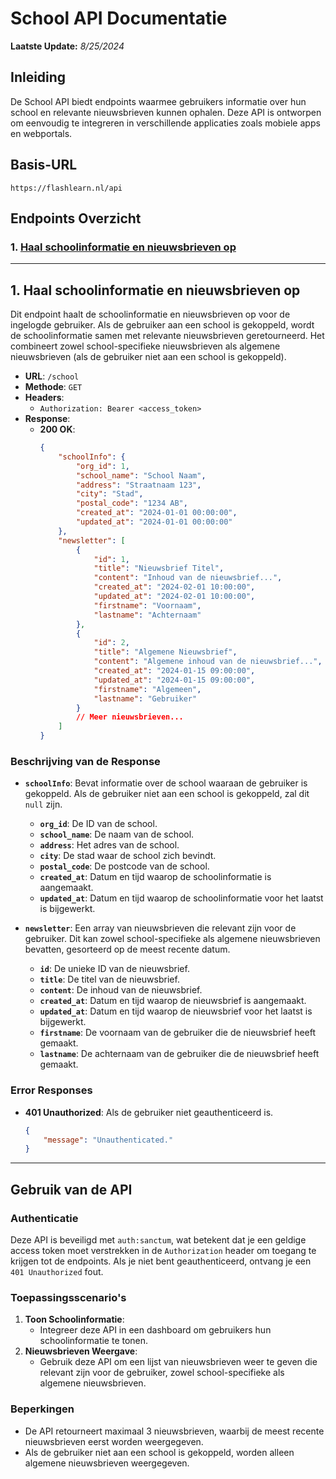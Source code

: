 # School API Documentatie

**Laatste Update:** *8/25/2024*

## Inleiding

De School API biedt endpoints waarmee gebruikers informatie over hun school en relevante nieuwsbrieven kunnen ophalen. Deze API is ontworpen om eenvoudig te integreren in verschillende applicaties zoals mobiele apps en webportals.

## Basis-URL

```plaintext
https://flashlearn.nl/api
```

## Endpoints Overzicht

### 1. [Haal schoolinformatie en nieuwsbrieven op](#1-haal-schoolinformatie-en-nieuwsbrieven-op)

---

## 1. Haal schoolinformatie en nieuwsbrieven op

Dit endpoint haalt de schoolinformatie en nieuwsbrieven op voor de ingelogde gebruiker. Als de gebruiker aan een school is gekoppeld, wordt de schoolinformatie samen met relevante nieuwsbrieven geretourneerd. Het combineert zowel school-specifieke nieuwsbrieven als algemene nieuwsbrieven (als de gebruiker niet aan een school is gekoppeld).

- **URL**: `/school`
- **Methode**: `GET`
- **Headers**:
  - `Authorization: Bearer <access_token>`
- **Response**:
  - **200 OK**:
    ```json
    {
        "schoolInfo": {
            "org_id": 1,
            "school_name": "School Naam",
            "address": "Straatnaam 123",
            "city": "Stad",
            "postal_code": "1234 AB",
            "created_at": "2024-01-01 00:00:00",
            "updated_at": "2024-01-01 00:00:00"
        },
        "newsletter": [
            {
                "id": 1,
                "title": "Nieuwsbrief Titel",
                "content": "Inhoud van de nieuwsbrief...",
                "created_at": "2024-02-01 10:00:00",
                "updated_at": "2024-02-01 10:00:00",
                "firstname": "Voornaam",
                "lastname": "Achternaam"
            },
            {
                "id": 2,
                "title": "Algemene Nieuwsbrief",
                "content": "Algemene inhoud van de nieuwsbrief...",
                "created_at": "2024-01-15 09:00:00",
                "updated_at": "2024-01-15 09:00:00",
                "firstname": "Algemeen",
                "lastname": "Gebruiker"
            }
            // Meer nieuwsbrieven...
        ]
    }
    ```

### Beschrijving van de Response

- **`schoolInfo`**: Bevat informatie over de school waaraan de gebruiker is gekoppeld. Als de gebruiker niet aan een school is gekoppeld, zal dit `null` zijn.
  - **`org_id`**: De ID van de school.
  - **`school_name`**: De naam van de school.
  - **`address`**: Het adres van de school.
  - **`city`**: De stad waar de school zich bevindt.
  - **`postal_code`**: De postcode van de school.
  - **`created_at`**: Datum en tijd waarop de schoolinformatie is aangemaakt.
  - **`updated_at`**: Datum en tijd waarop de schoolinformatie voor het laatst is bijgewerkt.

- **`newsletter`**: Een array van nieuwsbrieven die relevant zijn voor de gebruiker. Dit kan zowel school-specifieke als algemene nieuwsbrieven bevatten, gesorteerd op de meest recente datum.
  - **`id`**: De unieke ID van de nieuwsbrief.
  - **`title`**: De titel van de nieuwsbrief.
  - **`content`**: De inhoud van de nieuwsbrief.
  - **`created_at`**: Datum en tijd waarop de nieuwsbrief is aangemaakt.
  - **`updated_at`**: Datum en tijd waarop de nieuwsbrief voor het laatst is bijgewerkt.
  - **`firstname`**: De voornaam van de gebruiker die de nieuwsbrief heeft gemaakt.
  - **`lastname`**: De achternaam van de gebruiker die de nieuwsbrief heeft gemaakt.

### Error Responses

- **401 Unauthorized**: Als de gebruiker niet geauthenticeerd is.
  ```json
  {
      "message": "Unauthenticated."
  }
  ```

---

## Gebruik van de API

### Authenticatie

Deze API is beveiligd met `auth:sanctum`, wat betekent dat je een geldige access token moet verstrekken in de `Authorization` header om toegang te krijgen tot de endpoints. Als je niet bent geauthenticeerd, ontvang je een `401 Unauthorized` fout.

### Toepassingsscenario's

1. **Toon Schoolinformatie**:
   - Integreer deze API in een dashboard om gebruikers hun schoolinformatie te tonen.
2. **Nieuwsbrieven Weergave**:
   - Gebruik deze API om een lijst van nieuwsbrieven weer te geven die relevant zijn voor de gebruiker, zowel school-specifieke als algemene nieuwsbrieven.

### Beperkingen
- De API retourneert maximaal 3 nieuwsbrieven, waarbij de meest recente nieuwsbrieven eerst worden weergegeven.
- Als de gebruiker niet aan een school is gekoppeld, worden alleen algemene nieuwsbrieven weergegeven.
